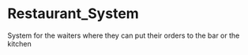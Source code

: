 # Restaurant_System
System for the waiters where they can put their orders to the bar or the kitchen
